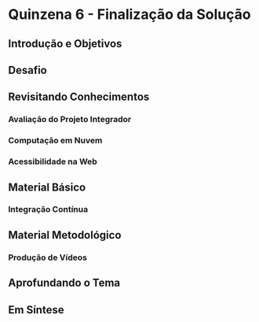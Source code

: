 # Quinzena 6 - Finalização da Solução

## Introdução e Objetivos

## Desafio

## 

## Revisitando Conhecimentos
### Avaliação do Projeto Integrador
### Computação em Nuvem
### Acessibilidade na Web

## Material Básico
### Integração Contínua

## Material Metodológico
### Produção de Vídeos

## Aprofundando o Tema

## Em Síntese